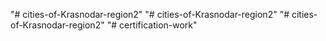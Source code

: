 "# cities-of-Krasnodar-region2" 
"# cities-of-Krasnodar-region2" 
"# cities-of-Krasnodar-region2" 
"# certification-work" 
